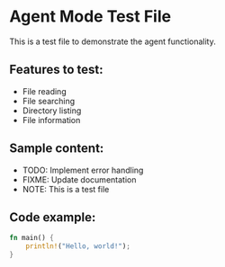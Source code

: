 # Agent Mode Test File

This is a test file to demonstrate the agent functionality.

## Features to test:
- File reading
- File searching
- Directory listing
- File information

## Sample content:
- TODO: Implement error handling
- FIXME: Update documentation
- NOTE: This is a test file

## Code example:
```rust
fn main() {
    println!("Hello, world!");
}
